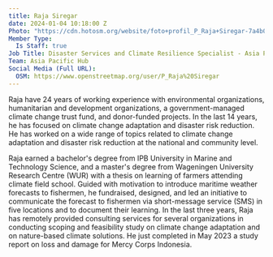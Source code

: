 ```yaml
---
title: Raja Siregar
date: 2024-01-04 10:18:00 Z
Photo: "https://cdn.hotosm.org/website/foto+profil_P_Raja+Siregar-7a4b05.jpeg"
Member Type:
  Is Staff: true
Job Title: Disaster Services and Climate Resilience Specialist - Asia Pacific Hub
Team: Asia Pacific Hub
Social Media (Full URL):
  OSM: https://www.openstreetmap.org/user/P_Raja%20Siregar
---
```


Raja have 24 years of working experience with environmental organizations, humanitarian and development organizations, a government-managed climate change trust fund, and donor-funded projects. In the last 14 years, he has focused on climate change adaptation and disaster risk reduction. He has worked on a wide range of topics related to climate change adaptation and disaster risk reduction at the national and community level. 

Raja earned a bachelor's degree from IPB University in Marine and Technology Science, and a master's degree from Wageningen University Research Centre (WUR) with a thesis on learning of farmers attending climate field school. Guided with motivation to introduce maritime weather forecasts to fishermen, he fundraised, designed, and led an initiative to communicate the forecast to fishermen via short-message service (SMS) in five locations and to document their learning. In the last three years, Raja has remotely provided consulting services for several organizations in conducting scoping and feasibility study on climate change adaptation and on nature-based climate solutions. He just completed in May 2023 a study report on loss and damage for Mercy Corps Indonesia.

